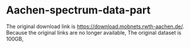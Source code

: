 # Aachen-spectrum-data-part
The original download link is https://download.mobnets.rwth-aachen.de/.  
Because the original links are no longer available,
The original dataset is 100GB,




